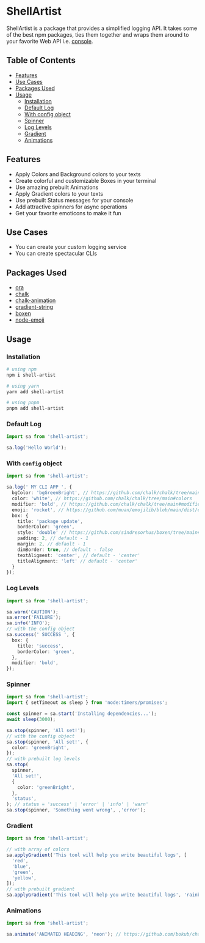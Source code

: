 # ShellArtist

ShellArtist is a package that provides a simplified logging API. It takes some of the best npm packages, ties them together and wraps them around to your favorite Web API i.e. [console](https://developer.mozilla.org/en-US/docs/Web/API/console).

## Table of Contents

- [Features](#features)
- [Use Cases](#use-cases)
- [Packages Used](#packages-used)
- [Usage](#usage)
  - [Installation](#installation)
  - [Default Log](#default-log)
  - [With config object](#with-config-object)
  - [Spinner](#spinner)
  - [Log Levels](#log-levels)
  - [Gradient](#gradient)
  - [Animations](#animations)

## Features

- Apply Colors and Background colors to your texts
- Create colorful and customizable Boxes in your terminal
- Use amazing prebuilt Animations
- Apply Gradient colors to your texts
- Use prebuilt Status messages for your console
- Add attractive spinners for async operations
- Get your favorite emoticons to make it fun

## Use Cases

- You can create your custom logging service
- You can create spectacular CLIs

## Packages Used

- [ora](https://www.npmjs.com/package/ora)
- [chalk](https://www.npmjs.com/package/chalk)
- [chalk-animation](https://www.npmjs.com/package/chalk-animation)
- [gradient-string](https://www.npmjs.com/package/gradient-string)
- [boxen](https://www.npmjs.com/package/boxen)
- [node-emoji](https://www.npmjs.com/package/node-emoji)

## Usage

### Installation

```bash
# using npm
npm i shell-artist

# using yarn
yarn add shell-artist

# using pnpm
pnpm add shell-artist
```

### Default Log

```typescript
import sa from 'shell-artist';

sa.log('Hello World');
```

### With `config` object

```typescript
import sa from 'shell-artist';

sa.log(' MY CLI APP ', {
  bgColor: 'bgGreenBright', // https://github.com/chalk/chalk/tree/main#background-colors,
  color: 'white', // https://github.com/chalk/chalk/tree/main#colors
  modifier: 'bold', // https://github.com/chalk/chalk/tree/main#modifiers
  emoji: 'rocket', // https://github.com/muan/emojilib/blob/main/dist/emoji-en-US.json,
  box: {
    title: 'package update',
    borderColor: 'green',
    style: 'double' // https://github.com/sindresorhus/boxen/tree/main#borderstyle (default - 'single')
    padding: 2, // default - 1
    margin: 2, // default - 1
    dimBorder: true, // default - false
    textAligment: 'center', // default - 'center'
    titleAlignment: 'left' // default - 'center'
  }
});
```

### Log Levels

```typescript
import sa from 'shell-artist';

sa.warn('CAUTION');
sa.error('FAILURE');
sa.info('INFO');
// with the config object
sa.success(' SUCCESS ', {
  box: {
    title: 'success',
    borderColor: 'green',
  },
  modifier: 'bold',
});
```

### Spinner

```typescript
import sa from 'shell-artist';
import { setTimeout as sleep } from 'node:timers/promises';

const spinner = sa.start('Installing dependencies...');
await sleep(3000);

sa.stop(spinner, 'All set!');
// with the config object
sa.stop(spinner, 'All set!', {
  color: 'greenBright',
});
// with prebuilt log levels
sa.stop(
  spinner,
  'All set!',
  {
    color: 'greenBright',
  },
  'status',
); // status = 'success' | 'error' | 'info' | 'warn'
sa.stop(spinner, 'Something went wrong', ,'error');
```

### Gradient

```typescript
import sa from 'shell-artist';

// with array of colors
sa.applyGradient('This tool will help you write beautiful logs', [
  'red',
  'blue',
  'green',
  'yellow',
]);
// with prebuilt gradient
sa.applyGradient('This tool will help you write beautiful logs', 'rainbow'); // https://github.com/bokub/gradient-string#available-built-in-gradients
```

### Animations

```typescript
import sa from 'shell-artist';

sa.animate('ANIMATED HEADING', 'neon'); // https://github.com/bokub/chalk-animation#available-animations
```
